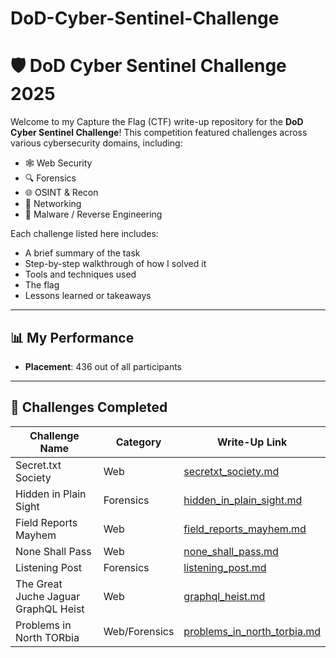 # DoD-Cyber-Sentinel-Challenge
# 🛡️ DoD Cyber Sentinel Challenge 2025

Welcome to my Capture the Flag (CTF) write-up repository for the **DoD Cyber Sentinel Challenge**! This competition featured challenges across various cybersecurity domains, including:

- 🕸️ Web Security  
- 🔍 Forensics  
- 🌐 OSINT & Recon  
- 📡 Networking  
- 🧬 Malware / Reverse Engineering  

Each challenge listed here includes:
- A brief summary of the task  
- Step-by-step walkthrough of how I solved it  
- Tools and techniques used  
- The flag 
- Lessons learned or takeaways  

---

## 📊 My Performance

- **Placement**: 436 out of all participants  

---

## 📂 Challenges Completed

| Challenge Name                       | Category     |         Write-Up Link                                     |
|--------------------------------------|--------------|-----------------------------------------------------------|
| Secret.txt Society                   | Web          | [secretxt_society.md](secretxt_society.md)                |
| Hidden in Plain Sight                | Forensics    | [hidden_in_plain_sight.md](hidden_in_plain_sight.md)      |
| Field Reports Mayhem                 | Web          | [field_reports_mayhem.md](field_reports_mayhem.md)        |
| None Shall Pass                      | Web          | [none_shall_pass.md](none_shall_pass.md)                  |
| Listening Post                       | Forensics    | [listening_post.md](listening_post.md)                    |
| The Great Juche Jaguar GraphQL Heist | Web          | [graphql_heist.md](graphql_heist.md)                      |
| Problems in North TORbia             | Web/Forensics| [problems_in_north_torbia.md](problems_in_north_torbia.md)|












